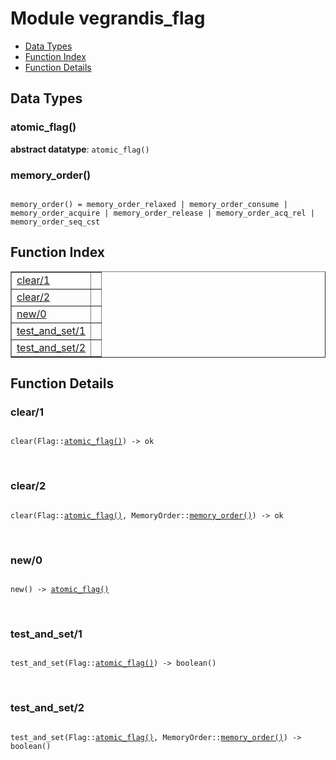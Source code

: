 

# Module vegrandis_flag #
* [Data Types](#types)
* [Function Index](#index)
* [Function Details](#functions)

<a name="types"></a>

## Data Types ##




### <a name="type-atomic_flag">atomic_flag()</a> ###


__abstract datatype__: `atomic_flag()`




### <a name="type-memory_order">memory_order()</a> ###


<pre><code>
memory_order() = memory_order_relaxed | memory_order_consume | memory_order_acquire | memory_order_release | memory_order_acq_rel | memory_order_seq_cst
</code></pre>

<a name="index"></a>

## Function Index ##


<table width="100%" border="1" cellspacing="0" cellpadding="2" summary="function index"><tr><td valign="top"><a href="#clear-1">clear/1</a></td><td></td></tr><tr><td valign="top"><a href="#clear-2">clear/2</a></td><td></td></tr><tr><td valign="top"><a href="#new-0">new/0</a></td><td></td></tr><tr><td valign="top"><a href="#test_and_set-1">test_and_set/1</a></td><td></td></tr><tr><td valign="top"><a href="#test_and_set-2">test_and_set/2</a></td><td></td></tr></table>


<a name="functions"></a>

## Function Details ##

<a name="clear-1"></a>

### clear/1 ###

<pre><code>
clear(Flag::<a href="#type-atomic_flag">atomic_flag()</a>) -&gt; ok
</code></pre>
<br />

<a name="clear-2"></a>

### clear/2 ###

<pre><code>
clear(Flag::<a href="#type-atomic_flag">atomic_flag()</a>, MemoryOrder::<a href="#type-memory_order">memory_order()</a>) -&gt; ok
</code></pre>
<br />

<a name="new-0"></a>

### new/0 ###

<pre><code>
new() -&gt; <a href="#type-atomic_flag">atomic_flag()</a>
</code></pre>
<br />

<a name="test_and_set-1"></a>

### test_and_set/1 ###

<pre><code>
test_and_set(Flag::<a href="#type-atomic_flag">atomic_flag()</a>) -&gt; boolean()
</code></pre>
<br />

<a name="test_and_set-2"></a>

### test_and_set/2 ###

<pre><code>
test_and_set(Flag::<a href="#type-atomic_flag">atomic_flag()</a>, MemoryOrder::<a href="#type-memory_order">memory_order()</a>) -&gt; boolean()
</code></pre>
<br />

